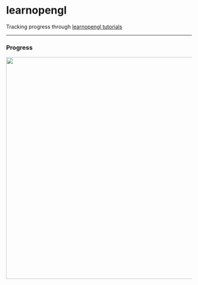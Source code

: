 # learnopengl

Tracking progress through [learnopengl tutorials](learnopengl.com)

----
### Progress
<img src="https://github.com/Povsc/learnopengl/assets/73599216/4be0f11b-ca06-4e4e-bd79-f41a59ad2880" width="600" heigh="900">
